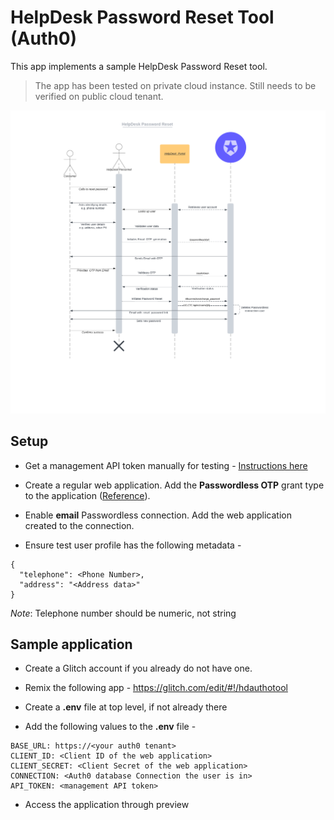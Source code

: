 # HelpDesk Password Reset Tool (Auth0)

This app implements a sample HelpDesk Password Reset tool. 

> The app has been tested on private cloud instance. Still needs to be verified on public cloud tenant.

![HelpDesk Password Reset](public/images/HelpDeskPasswordReset.png)

## Setup

* Get a management API token manually for testing - [Instructions here](https://auth0.com/docs/secure/tokens/access-tokens/management-api-access-tokens)

* Create a regular web application. Add the **Passwordless OTP** grant type to the application ([Reference](https://auth0.com/docs/authenticate/passwordless/implement-login/embedded-login/native)).

* Enable **email** Passwordless connection. Add the web application created to the connection.

* Ensure test user profile has the following metadata -

```
{
  "telephone": <Phone Number>,
  "address": "<Address data>"
}

```

*Note*: Telephone number should be numeric, not string

## Sample application

* Create a Glitch account if you already do not have one. 
  
* Remix the following app - https://glitch.com/edit/#!/hdauthotool

* Create a **.env** file at top level, if not already there

* Add the following values to the **.env** file -

```
BASE_URL: https://<your auth0 tenant>
CLIENT_ID: <Client ID of the web application>
CLIENT_SECRET: <Client Secret of the web application>
CONNECTION: <Auth0 database Connection the user is in>
API_TOKEN: <management API token>

```

* Access the application through preview
